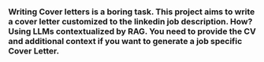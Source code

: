 <h3> Writing Cover letters is a boring task. This project aims to write a cover letter customized to the linkedin job description. How? 
  Using LLMs contextualized by RAG. You need to provide the CV and additional context if you want to generate a job specific Cover Letter. </h3> 
